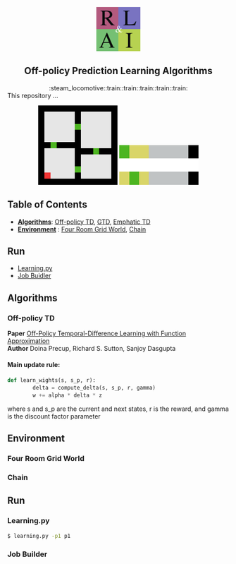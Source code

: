 <p align="center">
    <img width="100" src="/Assets/rlai.png" />
</p>

<h2 align=center>Off-policy Prediction Learning Algorithms</h2>
<div align="center">
  :steam_locomotive::train::train::train::train::train:
</div>
This repository ... 


<p align="center">
    <img src="/Assets/fourRoomGridWorld.gif" />
    <img src="/Assets/chain.gif" />
</p>

## Table of Contents
- **[Algorithms](#algorithms)**: [Off-policy TD](#td), [GTD](#gtd), [Emphatic TD](#Emphatic_TD)
- **[Environment](#environment)** : [Four Room Grid World](#four_room_grid_world), [Chain](#chain)

## Run
- [Learning.py](#learning.py)
- [Job Buidler](#job_builder)




<a name='algorithms'></a>
## Algorithms
<a name='td'></a>

### Off-policy TD

**Paper** [Off-Policy Temporal-Difference Learning with Function Approximation](https://www.cs.mcgill.ca/~dprecup/publications/PSD-01.pdf)<br>
**Author** Doina Precup, Richard S. Sutton, Sanjoy Dasgupta<br>

#### Main update rule:
```python
def learn_wights(s, s_p, r):
        delta = compute_delta(s, s_p, r, gamma)
        w += alpha * delta * z
```
where s and s_p are the current and next states, r is the reward, and gamma is the discount factor parameter



<a name='environment'></a>
## Environment

<a name="four_room_grid_world"></a>

### Four Room Grid World

<a name="four_room_grid_world"></a>

### Chain

## Run

<a name="learning.py"></a>
### Learning.py
```sh
$ learning.py -p1 p1
```

<a name="job_builder"></a>
### Job Builder


